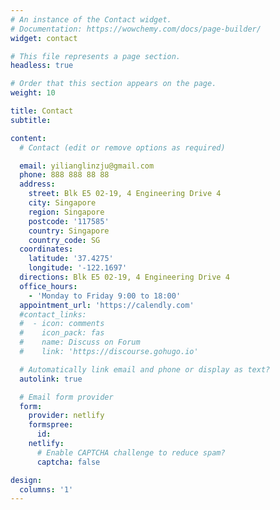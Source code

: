 ```yaml
---
# An instance of the Contact widget.
# Documentation: https://wowchemy.com/docs/page-builder/
widget: contact

# This file represents a page section.
headless: true

# Order that this section appears on the page.
weight: 10

title: Contact
subtitle:

content:
  # Contact (edit or remove options as required)

  email: yilianglinzju@gmail.com
  phone: 888 888 88 88
  address:
    street: Blk E5 02-19, 4 Engineering Drive 4
    city: Singapore
    region: Singapore
    postcode: '117585'
    country: Singapore
    country_code: SG
  coordinates:
    latitude: '37.4275'
    longitude: '-122.1697'
  directions: Blk E5 02-19, 4 Engineering Drive 4
  office_hours:
    - 'Monday to Friday 9:00 to 18:00'
  appointment_url: 'https://calendly.com'
  #contact_links:
  #  - icon: comments
  #    icon_pack: fas
  #    name: Discuss on Forum
  #    link: 'https://discourse.gohugo.io'

  # Automatically link email and phone or display as text?
  autolink: true

  # Email form provider
  form:
    provider: netlify
    formspree:
      id:
    netlify:
      # Enable CAPTCHA challenge to reduce spam?
      captcha: false

design:
  columns: '1'
---
```


